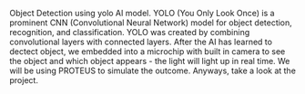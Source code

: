 Object Detection using yolo AI model. YOLO (You Only Look Once) is a prominent CNN (Convolutional Neural Network) model for object detection, recognition, and classification. YOLO was created by combining convolutional layers with connected layers. After the AI has learned to dectect object, we embedded into a microchip with built in camera to see the object and which object appears - the light will light up in real time. We will be using PROTEUS to simulate the outcome. Anyways, take a look at the project.
